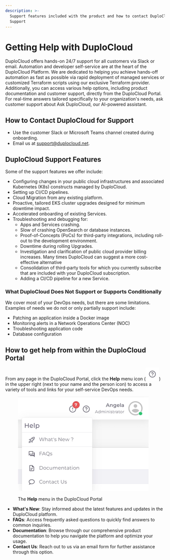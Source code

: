 ```yaml
---
description: >-
  Support features included with the product and how to contact DuploCloud
  Support
---
```


# Getting Help with DuploCloud

DuploCloud offers hands-on 24/7 support for all customers via Slack or email. Automation and developer self-service are at the heart of the DuploCloud Platform. We are dedicated to helping you achieve hands-off automation as fast as possible via rapid deployment of managed services or customized Terraform scripts using our exclusive Terraform provider. Additionally, you can access various help options, including product documentation and customer support, directly from the DuploCloud Portal. For real-time answers tailored specifically to your organization's needs, ask customer support about Ask DuploCloud, our AI-powered assistant.

## How to Contact DuploCloud for Support

* Use the customer Slack or Microsoft Teams channel created during onboarding.
* Email us at support@duplocloud.net.

## DuploCloud Support Features

Some of the support features we offer include:

* Configuring changes in your public cloud infrastructures and associated Kubernetes (K8s) constructs managed by DuploCloud.
* Setting up CI/CD pipelines.
* Cloud Migration from any existing platform.
* Proactive, tailored EKS cluster upgrades designed for minimum downtime impact.
* Accelerated onboarding of existing Services.
* Troubleshooting and debugging for:
  * Apps and Services crashing.&#x20;
  * Slow of crashing OpenSearch or database instances.
  * Proof-of-Concepts (PoCs) for third-party integrations, including roll-out to the development environment.
  * Downtime during rolling Upgrades.
  * Investigation and clarification of public cloud provider billing increases. Many times DuploCloud can suggest a more cost-effective alternative
  * Consolidation of third-party tools for which you currently subscribe that are included with your DuploCloud subscription.
  * Adding a CI/CD pipeline for a new Service.

### What DuploCloud Does Not Support or Supports Conditionally

We cover most of your DevOps needs, but there are some limitations. Examples of needs we do not or only partially support include:

* Patching an application inside a Docker image
* Monitoring alerts in a Network Operations Center (NOC)&#x20;
* Troubleshooting application code
* Database configuration

## How to get help from within the DuploCloud Portal

From any page in the DuploCloud Portal, click the **Help** menu icon (![](<../.gitbook/assets/help menu icon (1).png>)) in the upper right (next to your name and the person icon) to access a variety of tools and links for your self-service DevOps needs.&#x20;

<div align="left"><figure><img src="../.gitbook/assets/help menu.png" alt=""><figcaption><p>The <strong>Help</strong> menu in the DuploCloud Portal</p></figcaption></figure></div>

* **What's New**: Stay informed about the latest features and updates in the DuploCloud platform.
* **FAQs**: Access frequently asked questions to quickly find answers to common inquiries.
* **Documentation**: Browse through our comprehensive product documentation to help you navigate the platform and optimize your usage.
* **Contact Us**: Reach out to us via an email form for further assistance through this option.
